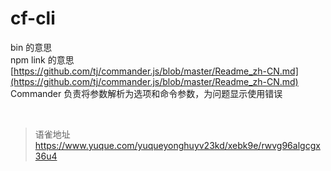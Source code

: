 # cf-cli
bin 的意思  
npm link 的意思  
[https://github.com/tj/commander.js/blob/master/Readme_zh-CN.md](https://github.com/tj/commander.js/blob/master/Readme_zh-CN.md)  
Commander 负责将参数解析为选项和命令参数，为问题显示使用错误

<br>
  
> 语雀地址 https://www.yuque.com/yuqueyonghuyv23kd/xebk9e/rwvg96algcgx36u4